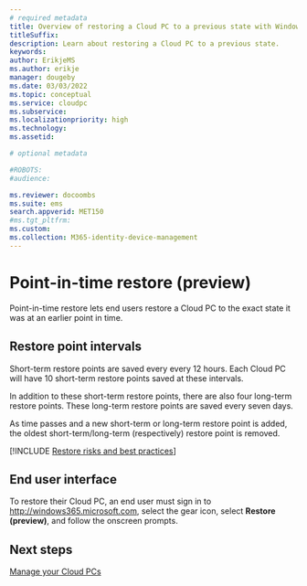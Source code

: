 ```yaml
---
# required metadata
title: Overview of restoring a Cloud PC to a previous state with Windows 365 Business
titleSuffix:
description: Learn about restoring a Cloud PC to a previous state.
keywords:
author: ErikjeMS 
ms.author: erikje
manager: dougeby
ms.date: 03/03/2022
ms.topic: conceptual
ms.service: cloudpc
ms.subservice:
ms.localizationpriority: high
ms.technology:
ms.assetid: 

# optional metadata

#ROBOTS:
#audience:

ms.reviewer: docoombs
ms.suite: ems
search.appverid: MET150
#ms.tgt_pltfrm:
ms.custom: 
ms.collection: M365-identity-device-management
---
```


# Point-in-time restore (preview)

Point-in-time restore lets end users restore a Cloud PC to the exact state it was at an earlier point in time.

## Restore point intervals

Short-term restore points are saved every every 12 hours. Each Cloud PC will have 10 short-term restore points saved at these intervals.

In addition to these short-term restore points, there are also four long-term restore points. These long-term restore points are saved every seven days.

As time passes and a new short-term or long-term restore point is added, the oldest short-term/long-term (respectively) restore point is removed.

[!INCLUDE [Restore risks and best practices](../includes/restore-risks-best-practices.md)]

## End user interface

To restore their Cloud PC, an end user must sign in to http://windows365.microsoft.com, select the gear icon, select **Restore (preview)**, and follow the onscreen prompts.

<!-- ########################## -->
## Next steps

[Manage your Cloud PCs](device-management.md)
